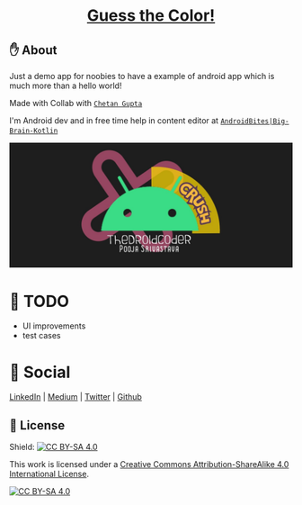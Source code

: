 <h1 align="center"><a href="https://github.com/pooja-srivs" target="_blank">Guess the Color!</a>
</h1>

## :hand: About
Just a demo app for noobies to have a example of android app which is much
more than a hello world!

Made with Collab with [`Chetan Gupta`](https://chetangupta.net/about)

I'm Android dev and in free time help in content editor at [`AndroidBites|Big-Brain-Kotlin`](https://chetangupta.net/)

![TheDroidCoder](./droidcoder_pooja_zoom.jpg)

# :memo: TODO
* UI improvements
* test cases

# :lipstick: Social
[LinkedIn](https://www.linkedin.com/in/pooja-srivastava-30792aa1/) | 
[Medium](https://pooja-srivs.medium.com/) | 
[Twitter](https://twitter.com/pooja_srivs) | 
[Github](https://github.com/pooja-srivs) 

## :cop: License
Shield: [![CC BY-SA 4.0][cc-by-sa-shield]][cc-by-sa]

This work is licensed under a
[Creative Commons Attribution-ShareAlike 4.0 International License][cc-by-sa].

[![CC BY-SA 4.0][cc-by-sa-image]][cc-by-sa]

[cc-by-sa]: http://creativecommons.org/licenses/by-sa/4.0/
[cc-by-sa-image]: https://licensebuttons.net/l/by-sa/4.0/88x31.png
[cc-by-sa-shield]: https://img.shields.io/badge/License-CC%20BY--SA%204.0-lightgrey.svg
